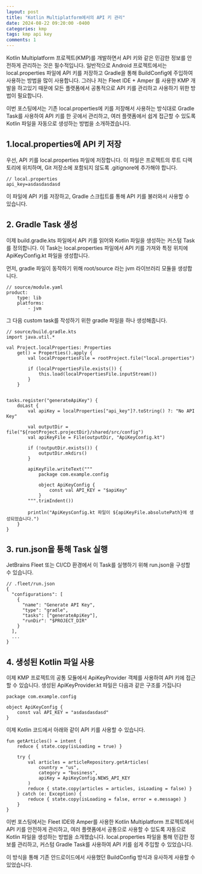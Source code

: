 ```yaml
---
layout: post
title: "Kotlin Multiplatform에서의 API 키 관리"
date: 2024-08-22 09:20:00 -0400 
categories: kmp
tags: kmp api key
comments: 1
---
```


Kotlin Multiplatform 프로젝트(KMP)를 개발하면서 API 키와 같은 민감한 정보를 안전하게 관리하는 것은 필수적입니다. 일반적으로 Android 프로젝트에서는 local.properties 파일에 API 키를 저장하고 Gradle을 통해 BuildConfig에 주입하여 사용하는 방법을 많이 사용합니다. 그러나 저는 Fleet IDE + Amper 를 사용한 KMP 개발을 하고있기 때문에 모든 플랫폼에서 공통적으로 API 키를 관리하고 사용하기 위한 방법이 필요합니다.

이번 포스팅에서는 기존 local.properties에 키를 저장해서 사용하는 방식대로 Gradle Task를 사용하여 API 키를 한 곳에서 관리하고, 여러 플랫폼에서 쉽게 접근할 수 있도록 Kotlin 파일을 자동으로 생성하는 방법을 소개하겠습니다.

## 1.local.properties에 API 키 저장

우선, API 키를 local.properties 파일에 저장합니다. 이 파일은 프로젝트의 루트 디렉토리에 위치하며, Git 저장소에 포함되지 않도록 .gitignore에 추가해야 합니다.

```
// local.properties
api_key=asdasdasdasd
```

이 파일에 API 키를 저장하고, Gradle 스크립트를 통해 API 키를 불러와서 사용할 수 있습니다.

## 2. Gradle Task 생성

이제 build.gradle.kts 파일에서 API 키를 읽어와 Kotlin 파일을 생성하는 커스텀 Task를 정의합니다. 이 Task는 local.properties 파일에서 API 키를 가져와 특정 위치에 ApiKeyConfig.kt 파일을 생성합니다.

먼저, gradle 파일이 동작하기 위해 root/source 라는 jvm 라이브러리 모듈을 생성합니다.

```
// source/module.yaml
product:
    type: lib
    platforms:
        - jvm
```

그 다음 custom task를 작성하기 위한 gradle 파일을 하나 생성해줍니다.
```
// source/build.gradle.kts
import java.util.*

val Project.localProperties: Properties
    get() = Properties().apply {
        val localPropertiesFile = rootProject.file("local.properties")

        if (localPropertiesFile.exists()) {
            this.load(localPropertiesFile.inputStream())
        }
    }


tasks.register("generateApiKey") {
    doLast {
        val apiKey = localProperties["api_key"]?.toString() ?: "No API Key"
        
        val outputDir = file("${rootProject.projectDir}/shared/src/config")
        val apiKeyFile = File(outputDir, "ApiKeyConfig.kt")

        if (!outputDir.exists()) {
            outputDir.mkdirs()
        }

        apiKeyFile.writeText("""
            package com.example.config
            
            object ApiKeyConfig {
                const val API_KEY = "$apiKey"
            }
        """.trimIndent())
        
        println("ApiKeysConfig.kt 파일이 ${apiKeyFile.absolutePath}에 생성되었습니다.")
    }
}
```

## 3. run.json을 통해 Task 실행

JetBrains Fleet 또는 CI/CD 환경에서 이 Task를 실행하기 위해 run.json을 구성할 수 있습니다.

```
// .fleet/run.json
{
  "configurations": [
    {
      "name": "Generate API Key",
      "type": "gradle",
      "tasks": ["generateApiKey"],
      "runDir": "$PROJECT_DIR"
    }
  ],
  ...
}
```

## 4. 생성된 Kotlin 파일 사용

이제 KMP 프로젝트의 공통 모듈에서 ApiKeyProvider 객체를 사용하여 API 키에 접근할 수 있습니다. 생성된 ApiKeyProvider.kt 파일은 다음과 같은 구조를 가집니다

```
package com.example.config

object ApiKeyConfig {
    const val API_KEY = "asdasdasdasd"
}
```

이제 Kotlin 코드에서 아래와 같이 API 키를 사용할 수 있습니다.

```
fun getArticles() = intent {
    reduce { state.copy(isLoading = true) }

    try {
        val articles = articleRepository.getArticles(
            country = "us",
            category = "business",
            apiKey = ApiKeyConfig.NEWS_API_KEY
        )
        reduce { state.copy(articles = articles, isLoading = false) }
    } catch (e: Exception) {
        reduce { state.copy(isLoading = false, error = e.message) }
    }
}
```

이번 포스팅에서는 Fleet IDE와 Amper를 사용한 Kotlin Multiplatform 프로젝트에서 API 키를 안전하게 관리하고, 여러 플랫폼에서 공통으로 사용할 수 있도록 자동으로 Kotlin 파일을 생성하는 방법을 소개했습니다. local.properties 파일을 통해 민감한 정보를 관리하고, 커스텀 Gradle Task를 사용하여 API 키를 쉽게 주입할 수 있었습니다.

이 방식을 통해 기존 안드로이드에서 사용했던 BuildConfig 방식과 유사하게 사용할 수 있었습니다.
